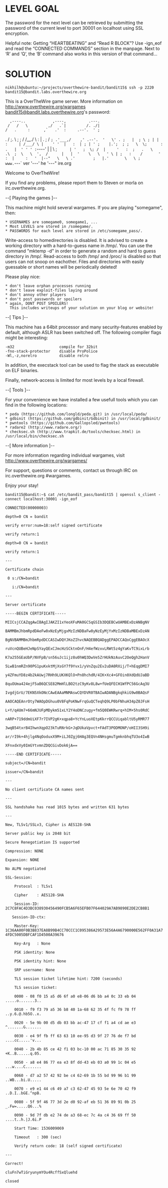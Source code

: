 # LEVEL GOAL

The password for the next level can be retrieved by submitting the password of the current level to port 30001 on localhost using SSL encryption.

Helpful note: Getting “HEARTBEATING” and “Read R BLOCK”? Use -ign_eof and read the “CONNECTED COMMANDS” section in the manpage. Next to ‘R’ and ‘Q’, the ‘B’ command also works in this version of that command…

# SOLUTION

`nikhilh@ubuntu:~/projects/overthewire-bandit/bandit15$ ssh -p 2220 bandit15@bandit.labs.overthewire.org`

This is a OverTheWire game server. More information on http://www.overthewire.org/wargames
bandit15@bandit.labs.overthewire.org's password: 
               
      ,----..            ,----,          .---. 
     /   /   \         ,/   .`|         /. ./|
    /   .     :      ,`   .'  :     .--'.  ' ;
   .   /   ;.  \   ;    ;     /    /__./ \ : |
  .   ;   /  ` ; .'___,/    ,' .--'.  '   \' .
  ;   |  ; \ ; | |    :     | /___/ \ |    ' ' 
  |   :  | ; | ' ;    |.';  ; ;   \  \;      : 
  .   |  ' ' ' : `----'  |  |  \   ;  `      |
  '   ;  \; /  |     '   :  ;   .   \    .\  ; 
   \   \  ',  /      |   |  '    \   \   ' \ |
    ;   :    /       '   :  |     :   '  |--"  
     \   \ .'        ;   |.'       \   \ ;     
  www. `---` ver     '---' he       '---" ire.org     
               
              
Welcome to OverTheWire!

If you find any problems, please report them to Steven or morla on
irc.overthewire.org.

--[ Playing the games ]--

  This machine might hold several wargames. 
  If you are playing "somegame", then:

    * USERNAMES are somegame0, somegame1, ...
    * Most LEVELS are stored in /somegame/.
    * PASSWORDS for each level are stored in /etc/somegame_pass/.

  Write-access to homedirectories is disabled. It is advised to create a
  working directory with a hard-to-guess name in /tmp/.  You can use the
  command "mktemp -d" in order to generate a random and hard to guess
  directory in /tmp/.  Read-access to both /tmp/ and /proc/ is disabled
  so that users can not snoop on eachother. Files and directories with 
  easily guessable or short names will be periodically deleted!
	
  Please play nice:
      
    * don't leave orphan processes running
    * don't leave exploit-files laying around
    * don't annoy other players
    * don't post passwords or spoilers
    * again, DONT POST SPOILERS! 
      This includes writeups of your solution on your blog or website!

--[ Tips ]--

  This machine has a 64bit processor and many security-features enabled
  by default, although ASLR has been switched off.  The following
  compiler flags might be interesting:

    -m32                    compile for 32bit
    -fno-stack-protector    disable ProPolice
    -Wl,-z,norelro          disable relro 

  In addition, the execstack tool can be used to flag the stack as
  executable on ELF binaries.

  Finally, network-access is limited for most levels by a local
  firewall.

--[ Tools ]--

 For your convenience we have installed a few usefull tools which you can find
 in the following locations:

    * peda (https://github.com/longld/peda.git) in /usr/local/peda/
    * gdbinit (https://github.com/gdbinit/Gdbinit) in /usr/local/gdbinit/
    * pwntools (https://github.com/Gallopsled/pwntools)
    * radare2 (http://www.radare.org/)
    * checksec.sh (http://www.trapkit.de/tools/checksec.html) in /usr/local/bin/checksec.sh

--[ More information ]--

  For more information regarding individual wargames, visit
  http://www.overthewire.org/wargames/

  For support, questions or comments, contact us through IRC on
  irc.overthewire.org #wargames.

  Enjoy your stay!

`bandit15@bandit:~$ cat /etc/bandit_pass/bandit15 | openssl s_client -connect localhost:30001 -ign_eof`

`CONNECTED(00000003)`

`depth=0 CN = bandit`

`verify error:num=18:self signed certificate`

`verify return:1`

`depth=0 CN = bandit`

`verify return:1`

`---`

`Certificate chain`

` 0 s:/CN=bandit`

`   i:/CN=bandit`

`---`

`Server certificate`

`-----BEGIN CERTIFICATE-----`

`MIICsjCCAZqgAwIBAgIJAKZI1xYeoXFuMA0GCSqGSIb3DQEBCwUAMBExDzANBgNV`

`BAMMBmJhbmRpdDAeFw0xNzEyMjgxMzIzNDBaFw0yNzEyMjYxMzIzNDBaMBExDzAN`

`BgNVBAMMBmJhbmRpdDCCASIwDQYJKoZIhvcNAQEBBQADggEPADCCAQoCggEBAOcX`

`ruVcnQUBeHJeNpSYayQExCJmcHzSCktnOnF/H4efWzxvLRWt5z4gYaKvTC9ixLrb`

`K7a255GEaUbP/NVFpB/sn56uJc1ijz8u0hWQ3DwVe5ZrHUkNzAuvC2OeQgh2HanV`

`5LwB1nmRZn90PG1puKxktMjXsGY7f9Yvx1/yVnZqu2Ev2uDA0RXij/T+hEqgDMI7`

`y4ZFmuYD8z4b2kAUwj7RHh9LUKXKQlO+Pn8hchdR/4IK+Xc4+GFOin0XdQdUJaBD`

`8quOUma424ejF5aB6QCSE82MmHlLBO2tzC9yKv8L8w+fUeQFECH1WfPC56GcAq3U`

`IvgdjGrU/7EKN5XkONcCAwEAAaMNMAswCQYDVR0TBAIwADANBgkqhkiG9w0BAQsF`

`AAOCAQEAnrOty7WAOpDGhuu0V8FqPoKNwFrqGuQCTeqhQ9LP0bFNhuH34pZ0JFsH`

`L+Y/q4Um7+66mNJUFpMDykm51xLY2Y4oDNCzugy+fm5Q0EWKRwrq+hIM+5hs0RdC`

`nARP+719ddmUiXF7r7IVP2gK+xqpa8+YcYnLuoXEtpKkrrQCCUiqabltU5yRMR77`

`3wqB54txrB4IhwnXqpO23kTuRNrkG+JqDUkaVpvct+FAdT3PODMONP/oHII3SH9i`

`ar/rI9k+4hjlg4NqOoduxX9M+iLJ0Zgj6HAg3EQVn4NHsgmuTgmknbhqTU3o4IwB`

`XFnxdxVy0ImGYtvmnZDQCGivDok6jA==`

`-----END CERTIFICATE-----`

`subject=/CN=bandit`

`issuer=/CN=bandit`

`---`

`No client certificate CA names sent`

`---`

`SSL handshake has read 1015 bytes and written 631 bytes`

`---`

`New, TLSv1/SSLv3, Cipher is AES128-SHA`

`Server public key is 2048 bit`

`Secure Renegotiation IS supported`

`Compression: NONE`

`Expansion: NONE`

`No ALPN negotiated`

`SSL-Session:`

`    Protocol  : TLSv1`

`    Cipher    : AES128-SHA`

`    Session-ID: 2C7C8FAC4D3BC038930456490FCB5A6F65EFB07F644029A7AB9890E2DE2CB8B1`

`    Session-ID-ctx: `

`    Master-Key: 1C36AA00F0B3B837EA8B99B4CC70CCC1C095386A29573E56A4A6790000E562FF0A31A74FDC5005DBFCAF1D4500A39676`

`    Key-Arg   : None`

`    PSK identity: None`

`    PSK identity hint: None`

`    SRP username: None`

`    TLS session ticket lifetime hint: 7200 (seconds)`

`    TLS session ticket:`

`    0000 - 08 f0 15 a5 d6 6f a0 e8-06 d6 bb a4 0c 33 eb 04   .....o.......3..`

`    0010 - f9 f3 79 a5 36 b8 40 1a-68 62 35 4f fc f9 78 ff   ..y.6.@.hb5O..x.`

`    0020 - 5e 9b 00 d5 db 03 bb ac-47 17 cf f1 a4 cd ae e3   ^.......G.......`

`    0030 - e4 9f fb ff 63 63 10 ee-95 d3 9f 27 76 de f7 bd   ....cc.....'v...`

`    0040 - 2b 4b 85 ce 42 f1 03 bc-10 00 ac 71 85 30 35 92   +K..B......q.05.`

`    0050 - a8 e4 86 77 ea e3 8f dd-43 eb 03 a0 99 1c 04 e5   ...w....C.......`

`    0060 - d7 a2 57 42 92 be c4 62-69 1b 55 bd 99 96 b1 99   ..WB...bi.U.....`

`    0070 - e9 e1 44 c6 49 a7 c3 62-47 45 93 5e 6e 70 42 f9   ..D.I..bGE.^npB.`

`    0080 - 5f 9f 46 77 3d 2e d0 92-af eb 51 36 89 91 0b 25   _.Fw=.....Q6...%`

`    0090 - 9d 7f db e2 74 de a3 68-ec 7c 4a c4 36 69 ff 50   ....t..h.|J.6i.P`

`    Start Time: 1536009069`

`    Timeout   : 300 (sec)`

`    Verify return code: 18 (self signed certificate)`

`---`

`Correct!`

`cluFn7wTiGryunymYOu4RcffSxQluehd`

`closed`
